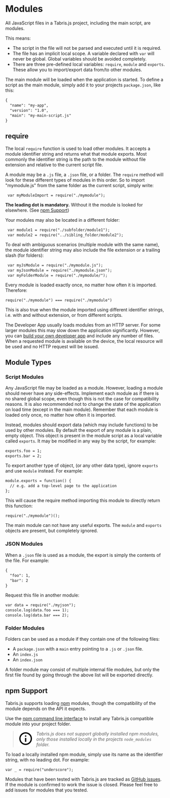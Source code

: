 ---
---
# Modules

All JavaScript files in a Tabris.js project, including the main script, are modules.

This means:

* The script in the file will not be parsed and executed until it is required.
* The file has an implicit local scope. A variable declared with `var` will never be global. Global variables should be avoided completely.
* There are three pre-defined local variables: `require`, `module` and `exports`. These allow you to import/export data from/to other modules.

The main module will be loaded when the application is started. To define a script as the main module, simply add it to your projects `package.json`, like this:

    {
      "name": "my-app",
      "version": "1.0",
      "main": "my-main-script.js"
    }

## require

The local `require` function is used to load other modules. It accepts a module identifier string and returns what that module exports.
Most commonly the identifier string is the path to the module without file extension and relative to the current script file.

A module may be a `.js` file, a `.json` file, or a folder. The `require` method will look for these different types of modules in this order. So to import "mymodule.js" from the same folder as the current script, simply write:

     var myModuleImport = require("./mymodule");

**The leading dot is mandatory.** Without it the module is looked for elsewhere. (See [npm Support](#npm-support))

Your modules may also be located in a different folder:

     var module1 = require("./subfolder/module1");
     var module2 = require("../sibling_folder/module2");

To deal with ambiguous scenarios (multiple module with the same name), the module identifier string may also include the file extension or a trailing slash (for folders):

     var myJsModule = require("./mymodule.js");
     var myJsonModule = require("./mymodule.json");
     var myFolderModule = require("./mymodule/");

Every module is loaded exactly once, no matter how often it is imported. Therefore:

    require("./mymodule") === require("./mymodule")

This is also true when the module imported using different identifier strings, i.e. with and without extension, or from different scripts.

The Developer App usually loads modules from an HTTP server. For some larger modules this may slow down the application significantly. However, you can [build your own developer app](build.md) and include any number of files. When a requested module is available on the device, the local resource will be used and no HTTP request will be issued.

## Module Types

### Script Modules

Any JavaScript file may be loaded as a module. However, loading a module should never have any side-effects. Implement each module as if there is no shared global scope, even though this is not the case for compatibility reasons. It is also recommended not to change the state of the application on load time (except in the main module). Remember that each module is loaded only once, no matter how often it is imported.

Instead, modules should export data (which may include functions) to be used by other modules. By default the export of any module is a plain, empty object. This object is present in the module script as a local variable called `exports`. It may be modified in any way by the script, for example:

    exports.foo = 1;
    exports.bar = 2;

To export another type of object, (or any other data type), ignore `exports` and use `module` instead. For example:

    module.exports = function() {
      // e.g. add a top-level page to the application
    };

This will cause the require method importing this module to directly return this function:

    require("./mymodule")();

The main module can not have any useful exports. The `module` and `exports` objects are present, but completely ignored.

### JSON Modules

When a `.json` file is used as a module, the export is simply the contents of the file. For example:

    {
      "foo": 1,
      "bar": 2
    }

Request this file in another module:

    var data = require("./myjson");
    console.log(data.foo === 1);
    console.log(data.bar === 2);

### Folder Modules

Folders can be used as a module if they contain one of the following files:

* A `package.json` with a `main` entry pointing to a `.js` or `.json` file.
* An `index.js`
* An `index.json`

A folder module may consist of multiple internal file modules, but only the first file found by going through the above list will be exported directly.

## npm Support

Tabris.js supports loading [npm](https://www.npm.org) modules, though the compatibility of the module depends on the API it expects.

Use the [npm command line interface](https://www.npmjs.org/doc/) to install any Tabris.js compatible module into your project folder.

> <img align="left" src="img/note.png"> <i>Tabris.js does *not* support globally installed npm modules, only those installed locally in the projects `node_modules` folder.</i>

To load a locally installed npm module, simply use its name as the identifier string, with no leading dot. For example:

    var _ = require("underscore");

Modules that have been tested with Tabris.js are tracked as [GitHub issues](https://github.com/eclipsesource/tabris-js/issues?q=label%3A%22compatibility+npm%22). If the module is confirmed to work the issue is closed. Please feel free to add issues for modules that you tested.

